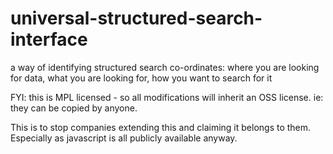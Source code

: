 universal-structured-search-interface
=====================================

a way of identifying structured search co-ordinates: where you are looking for data, what you are looking for, how you want to search for it

FYI: this is MPL licensed - so all modifications will inherit an OSS license.
ie: they can be copied by anyone.

This is to stop companies extending this and claiming it belongs to them.
Especially as javascript is all publicly available anyway.

